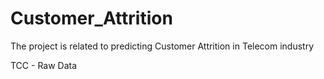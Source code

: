 # Customer_Attrition
The project is related to predicting Customer Attrition in Telecom industry

TCC - Raw Data
